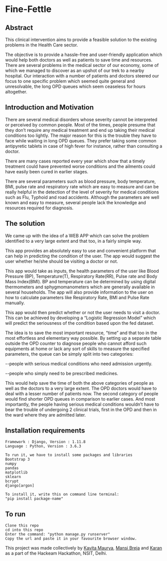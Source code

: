 # Fine-Fettle

## Abstract

This clinical intervention aims to provide a feasible solution to the existing problems in the Health Care sector.

The objective is to provide a hassle-free and user-friendly application which would help both doctors as well as patients to save time and resources. There are several problems in the medical sector of our economy, some of which we managed to discover as an upshot of our trek to a nearby hospital. Our interaction with a number of patients and doctors steered our focus to one specific problem which seemed quite general and unresolvable, the long OPD queues which seem ceaseless for hours altogether. 

## Introduction and Motivation

There are several medical disorders whose severity cannot be interpreted or perceived by common people. Most of the times, people presume that they don’t require any medical treatment and end up taking their medical conditions too lightly. The major reason for this is the trouble they have to face while waiting in long OPD queues. They prefer taking some common antipyretic tablets in case of high fever for instance, rather than consulting a doctor.

There are many cases reported every year which show that a timely treatment could have prevented worse conditions and the ailments could have easily been cured in earlier stages.

There are several parameters such as blood pressure, body temperature, BMI, pulse rate and respiratory rate which are easy to measure and can be really helpful in the detection of the level of severity for medical conditions such as Flu, Typhoid and road accidents. Although the parameters are well known and easy to measure, several people lack the knowledge and resources required for diagnosis.

## The solution

We came up with the idea of a WEB APP which can solve the problem identified to a very large extent and that too, in a fairly simple way.

This app provides an absolutely easy to use and convenient platform that can help in predicting the condition of the user. The app would suggest the user whether he/she should be visiting a doctor or not.

This app would take as inputs, the health parameters of the user like Blood Pressure (BP), Temperature(T), Respiratory Rate(RR), Pulse rate and Body Mass Index(BMI). BP and temperature can be determined by using digital thermometers and sphygmomanometers which are generally available in several households. The app will also provide information to the user on how to calculate parameters like Respiratory Rate, BMI and Pulse Rate manually. 

This app would then predict whether or not the user needs to visit a doctor. This can be achieved by developing a “Logistic Regression Model” which will predict the seriousness of the condition based upon the fed dataset.

The idea is to save the most important resource, “time” and that too in the most effortless and elementary way possible. By setting up a separate table outside the OPD counter to diagnose people who cannot afford such equipments at home or lack any sort of skills to measure the specified parameters, the queue can be simply split into two categories:

--people with serious medical conditions who need admission urgently.

--people who simply need to be prescribed medicines.

This would help save the time of both the above categories of people as well as the doctors to a very large extent. The OPD doctors would have to deal with a lesser number of patients now. The second category of people would find shorter OPD queues in comparison to earlier cases. And most importantly, the people having serious medical conditions wouldn’t have to bear the trouble of undergoing 2 clinical trials, first in the OPD and then in the ward where they are admitted later.

## Installation requirements

```
Framework : Django, Version : 1.11.8
Language : Python, Version : 3.6.3

To run it, we have to install some packages and libraries
Bootstrap 3
numpy
pandas
matplotlib
sklearn
bcrypt
django[argon]

To install it, write this on command line terminal:
"pip install package-name"
```

## To run

```
Clone this repo
cd into this repo
Enter the command: "python manage.py runserver"
Copy the url and paste it in your favourite browser window.
```

This project was made collectively by [Kavita Maurya](https://github.com/Kavita309), [Mansi Breja](https://github.com/MansiBreja) and [Karan](https://github.com/karans785) as a part of the Hackeam Hackathon, NSIT, Delhi. 
